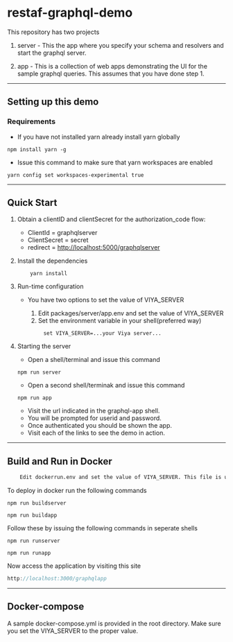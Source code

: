 # restaf-graphql-demo

This repository has two projects

1. server - This the app where you specify your schema and resolvers and start the graphql server.

2. app - This is a collection of web apps demonstrating the UI for the sample graphql queries. This assumes that you have done step 1.

---

## Setting up this demo


### Requirements

- If you have not installed yarn already install yarn globally

```shell
npm install yarn -g
```

- Issue this command to make sure that yarn workspaces are enabled

```shell
yarn config set workspaces-experimental true
```

---

## Quick Start

1. Obtain a clientID and clientSecret for the authorization_code flow:
    - ClientId = graphqlserver
    - ClientSecret = secret
    - redirect = <http://localhost:5000/graphqlserver>

2. Install the dependencies

    ```shell
        yarn install
    ```

3. Run-time configuration

    - You have two options to set the value of VIYA_SERVER
        1. Edit packages/server/app.env and set the value of VIYA_SERVER
        2. Set the environment variable in your shell(preferred way)

        ```shell
             set VIYA_SERVER=...your Viya server...
        ```

4. Starting the server

    - Open  a shell/terminal and issue this command

     ```shell
     npm run server
     ```

    - Open a second shell/terminak and issue this command

    ```shell
    npm run app

    ```

    - Visit the url indicated in the graphql-app shell.
    - You will be prompted for userid and password.
    - Once authenticated you should be shown the app.
    - Visit each of the links to see the demo in action.

---

## Build and Run in Docker

```txt
    Edit dockerrun.env and set the value of VIYA_SERVER. This file is used to set runtime environment variables for graphqlserver
```

To deploy in docker run the following commands

```script
npm run buildserver

npm run buildapp
```

Follow these by issuing the following commands in seperate shells

```script
npm run runserver

npm run runapp
```

Now access the application by visiting this site

```js
http://localhost:3000/graphqlapp
```

---

## Docker-compose

A sample docker-compose.yml is provided in the root directory. Make sure you set the VIYA_SERVER to the proper value.
